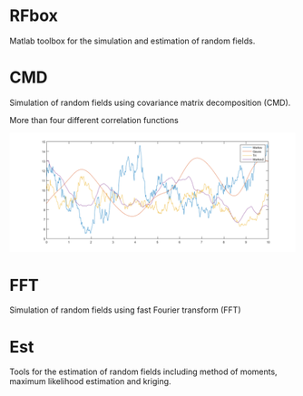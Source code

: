 # RFbox
Matlab toolbox for the simulation and estimation of random fields.

# CMD
Simulation of random fields using covariance matrix decomposition (CMD).

More than four different correlation functions

![Alt text](realisations.png?raw=true "Optional Title")

# FFT
Simulation of random fields using fast Fourier transform (FFT)

# Est
Tools for the estimation of random fields including method of moments, maximum likelihood estimation and kriging.
